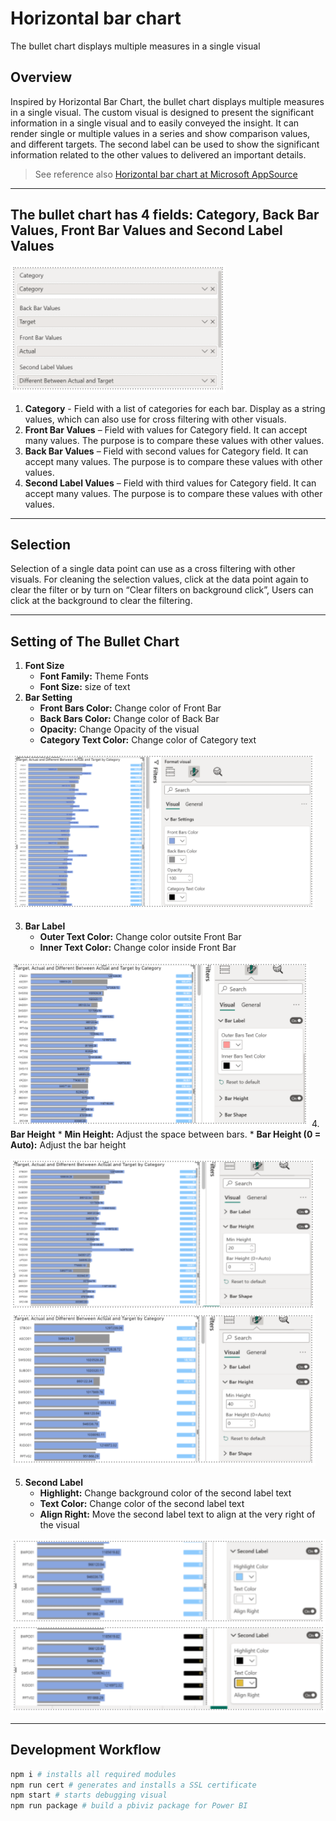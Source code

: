 # Horizontal bar chart

The bullet chart displays multiple measures in a single visual


## Overview

Inspired by Horizontal Bar Chart, the bullet chart displays multiple measures in a single visual. The custom visual is designed to present the significant information in a single visual and to easily conveyed the insight. It can render single or multiple values in a series and show comparison values, and different targets. The second label can be used to show the significant information related to the other values to delivered an important details. 


> See reference also [Horizontal bar chart at Microsoft AppSource](https://appsource.microsoft.com/en-us/product/power-bi-visuals/WA104381230)

---
## The bullet chart has 4 fields: Category, Back Bar Values, Front Bar Values and Second Label Values 

![Alt text](assets/1.png)

1. **Category** - Field with a list of categories for each bar. Display as a string values, which can also use for cross filtering with other visuals. 
2. **Front Bar Values** – Field with values for Category field. It can accept many values. The purpose is to compare these values with other values. 
3. **Back Bar Values** – Field with second values for Category field. It can accept many values. The purpose is to compare these values with other values. 
4. **Second Label Values** – Field with third values for Category field. It can accept many values. The purpose is to compare these values with other values. 

---
## Selection 

Selection of a single data point can use as a cross filtering with other visuals. For cleaning the selection values, click at the data point again to clear the filter or by turn on “Clear filters on background click”, Users can click at the background to clear the filtering.

---
## Setting of The Bullet Chart 

1. **Font Size**
    * **Font Family:** Theme Fonts 
    * **Font Size:** size of text 
2. **Bar Setting**
    * **Front Bars Color:** Change color of Front Bar 
    * **Back Bars Color:** Change color of Back Bar 
    * **Opacity:** Change Opacity of the visual 
    * **Category Text Color:** Change color of Category text 

![Alt text](assets/2.png)

3. **Bar Label**
    * **Outer Text Color:** Change color outsite Front Bar 
    * **Inner Text Color:** Change color inside Front Bar

![Alt text](assets/3.png)
4. **Bar Height**
    * **Min Height:** Adjust the space between bars. 
    * **Bar Height (0 = Auto):** Adjust the bar height 

![Alt text](assets/4.png)
![Alt text](assets/5.png)

5. **Second Label**
    * **Highlight:** Change background color of the second label text 
    * **Text Color:** Change color of the second label text 
    * **Align Right:** Move the second label text to align at the very right of the visual 

![Alt text](assets/6.png)
![Alt text](assets/7.png)

---
## Development Workflow

```bash
npm i # installs all required modules
npm run cert # generates and installs a SSL certificate
npm start # starts debugging visual
npm run package # build a pbiviz package for Power BI
```

